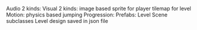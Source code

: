 Audio 2 kinds:
Visual 2 kinds:
    image based sprite for player
    tilemap for level
Motion:
    physics based jumping
Progression:
Prefabs:
    Level Scene subclasses
    Level design saved in json file 